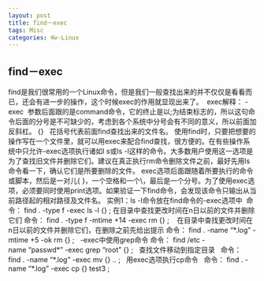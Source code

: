 ```yaml
---
layout: post
title: find－exec
tags: Misc
categories: 👓-Linux
---
```


## find－exec
find是我们很常用的一个Linux命令，但是我们一般查找出来的并不仅仅是看看而已，还会有进一步的操作，这个时候exec的作用就显现出来了。 
exec解释：
-exec  参数后面跟的是command命令，它的终止是以;为结束标志的，所以这句命令后面的分号是不可缺少的，考虑到各个系统中分号会有不同的意义，所以前面加反斜杠。
{}   花括号代表前面find查找出来的文件名。
使用find时，只要把想要的操作写在一个文件里，就可以用exec来配合find查找，很方便的。在有些操作系统中只允许-exec选项执行诸如l s或ls -l这样的命令。大多数用户使用这一选项是为了查找旧文件并删除它们。建议在真正执行rm命令删除文件之前，最好先用ls命令看一下，确认它们是所要删除的文件。 exec选项后面跟随着所要执行的命令或脚本，然后是一对儿{ }，一个空格和一个\，最后是一个分号。为了使用exec选项，必须要同时使用print选项。如果验证一下find命令，会发现该命令只输出从当前路径起的相对路径及文件名。
实例1：ls -l命令放在find命令的-exec选项中 
命令：
find . -type f -exec ls -l {} \;
在目录中查找更改时间在n日以前的文件并删除它们
命令：
find . -type f -mtime +14 -exec rm {} \; 
 
在目录中查找更改时间在n日以前的文件并删除它们，在删除之前先给出提示
命令：
find . -name “\*.log” -mtime +5 -ok rm {} \;
 
-exec中使用grep命令
命令：
find /etc -name “passwd\*” -exec grep “root” {} \;
 
查找文件移动到指定目录  
命令：
find . -name “\*.log” -exec mv {} .. \;
 
用exec选项执行cp命令  
命令：
find . -name “\*.log” -exec cp {} test3 \;
 
 
 
 
 
 
 







